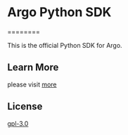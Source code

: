 
# Argo Python SDK

========

This is the official Python SDK for Argo.

## Learn More

please visit [more](https://ark.analysys.cn/docs/sdk-python.html)


## License

[gpl-3.0](https://www.gnu.org/licenses/gpl-3.0.txt)

